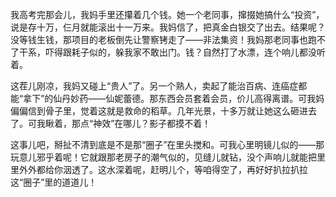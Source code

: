 我高考完那会儿，我妈手里还攥着几个钱。她一个老同事，撺掇她搞什么“投资”，说是存十万，仨月就能滚出十一万来。我妈信了，把真金白银交了出去。结果呢？没等钱生钱，那项目的老板倒先让警察铐走了——非法集资！我妈那老同事也跑不了干系，吓得跟耗子似的，躲我家不敢出门。钱？自然打了水漂，连个响儿都没听着。

这茬儿刚凉，我妈又碰上“贵人”了。另一个熟人，卖起了能治百病、连癌症都能“拿下”的仙丹妙药——仙妮蕾德。那东西会员套着会员，价儿高得离谱。可我妈偏偏信到骨子里，觉着这就是救命的稻草。几年光景，十多万就让她这么砸进去了。可我瞅着，那点“神效”在哪儿？影子都摸不着！

这事儿吧，掰扯不清到底是不是那“圈子”在里头搅和。可我心里明镜儿似的——那玩意儿邪乎着呢！它就跟那老房子的潮气似的，见缝儿就钻，没个声响儿就能把里里外外都给你洇透了。这水深着呢，赶明儿个，等咱得空了，再好好扒拉扒拉这“圈子”里的道道儿！